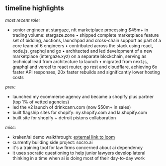 ## **timeline highlights**

*most recent role:*
* senior engineer at stargaze, nft marketplace processing $45m+ in trading volume: stargaze.zone
• shipped complete marketplace feature set of bidding, auctions, launchpad and cross-chain support as part of a core team of 6 engineers
• contributed across the stack using react, node.js, graphql and go
• architected and led development of a new marketplace (intergaze.xyz) on a separate blockchain,
serving as technical lead from architecture to launch
• migrated from next.js, graphql and vercel to react router, go rest and cloudflare, achieving 6x
faster API responses, 20x faster rebuilds and significantly lower hosting costs

*prev:*
* launched my ecommerce agency and became a shopify plus partner (top 1% of vetted agencies)
* led the v2 launch of drinkcann.com (now $50m+ in sales)
* built flagship sites for shopify: ny.shopify.com and la.shopify.com
* built site for shopify + detroit pistons collaboration

*misc:*
* kraken/ai demo walkthrough: [external link to loom](https://www.loom.com/share/3fd7f1d3275a41f8997c9d077c4b827f)
* currently building side project: socro.ai
* it's a training tool for law firms concerned about ai dependency
* it uses socratic questioning to help junior lawyers develop lateral thinking in a time when ai is doing most of their day-to-day work
